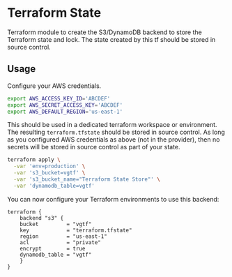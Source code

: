 # Terraform State

Terraform module to create the S3/DynamoDB backend to store the Terraform state and lock.
The state created by this tf should be stored in source control.

## Usage

Configure your AWS credentials.

```sh
export AWS_ACCESS_KEY_ID='ABCDEF'
export AWS_SECRET_ACCESS_KEY='ABCDEF'
export AWS_DEFAULT_REGION='us-east-1'
```

This should be used in a dedicated terraform workspace or environment. The
resulting `terraform.tfstate` should be stored in source control. As long as
you configured AWS credentials as above (not in the provider), then no secrets
will be stored in source control as part of your state.

```sh
terraform apply \
  -var 'env=production' \
  -var 's3_bucket=vgtf' \
  -var 's3_bucket_name="Terraform State Store"' \
  -var 'dynamodb_table=vgtf'
```

You can now configure your Terraform environments to use this backend:

```hcl
terraform {
    backend "s3" {
    bucket         = "vgtf"
    key            = "terraform.tfstate"
    region         = "us-east-1"
    acl            = "private"
    encrypt        = true
    dynamodb_table = "vgtf"
    }
}
```
